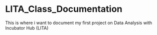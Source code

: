 # LITA_Class_Documentation
This is where i want to document my first project on Data Analysis with Incubator Hub (LITA)
